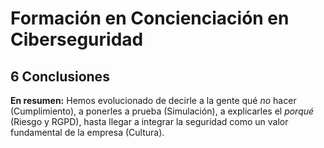 # Formación en Concienciación en Ciberseguridad

## 6 Conclusiones

**En resumen:** Hemos evolucionado de decirle a la gente qué *no* hacer (Cumplimiento), a ponerles a prueba (Simulación), a explicarles el *porqué* (Riesgo y RGPD), hasta llegar a integrar la seguridad como un valor fundamental de la empresa (Cultura).